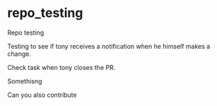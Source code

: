# repo_testing
Repo testing

Testing to see if tony receives a notification when he himself makes a change.


Check task when tony closes the PR.

Somethisng


Can you also contribute
